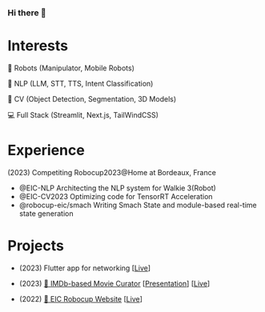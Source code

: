 ### Hi there 👋

# Interests
🤖 Robots (Manipulator, Mobile Robots)

🧠 NLP (LLM, STT, TTS, Intent Classification)

🧠 CV (Object Detection, Segmentation, 3D Models)

💻 Full Stack (Streamlit, Next.js, TailWindCSS)


# Experience

(2023) Competiting Robocup2023@Home at Bordeaux, France
- @EIC-NLP Architecting the NLP system for Walkie 3(Robot)
- @EIC-CV2023 Optimizing code for TensorRT Acceleration
- @robocup-eic/smach Writing Smach State and module-based real-time state generation

# Projects

- (2023) Flutter app for networking \[[Live](https://flutter-app-one.vercel.app/)\]
- (2023) [🤖 IMDb-based Movie Curator](https://github.com/GameTL/IMDb-Curator?tab=readme-ov-file) \[[Presentation](https://www.canva.com/design/DAF2YHrBYY4/IVScliOJLX5fh4Q6CIRyEg/view)\] \[[Live](https://movie-imdb-curator.streamlit.app/)\]

- (2022) [🤖 EIC Robocup Website](https://github.com/robocup-eic/eic-website) \[[Live](https://eicrobocup.com)\]
<!--
**GameTL/GameTL** is a ✨ _special_ ✨ repository because its `README.md` (this file) appears on your GitHub profile.

Here are some ideas to get you started:

- 🔭 I’m currently working on ...
- 🌱 I’m currently learning ...
- 👯 I’m looking to collaborate on ...
- 🤔 I’m looking for help with ...
- 💬 Ask me about ...
- 📫 How to reach me: ...
- 😄 Pronouns: ...
- ⚡ Fun fact: ...
-->
